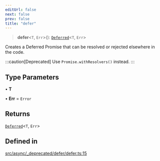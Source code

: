 ```yaml
---
editUrl: false
next: false
prev: false
title: "defer"
---
```


> **defer**\<`T`, `Err`\>(): [`Deferred`](/api/interfaces/deferred/)\<`T`, `Err`\>

Creates a Deferred Promise that can be resolved or rejected elsewhere in the code.

:::caution[Deprecated]
Use `Promise.withResolvers()` instead.
:::

## Type Parameters

• **T**

• **Err** = `Error`

## Returns

[`Deferred`](/api/interfaces/deferred/)\<`T`, `Err`\>

## Defined in

[src/async/\_deprecated/defer/defer.ts:15](https://github.com/skyleague/axioms/blob/75fb1c5c977f1940e84e5cdcef2be336d1fd81da/src/async/_deprecated/defer/defer.ts#L15)
